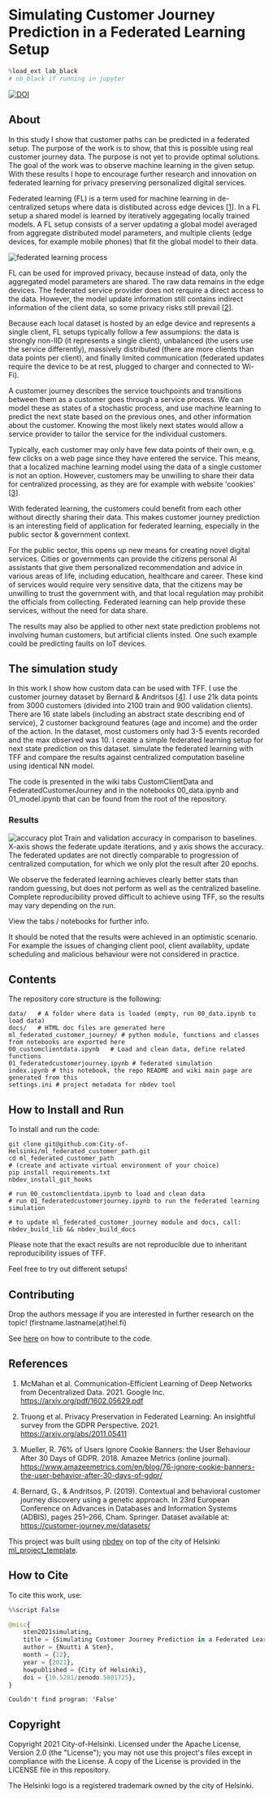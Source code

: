 # Simulating Customer Journey Prediction in a Federated Learning Setup



```python
%load_ext lab_black
# nb_black if running in jupyter
```

[![DOI](https://zenodo.org/badge/415873102.svg)](https://zenodo.org/badge/latestdoi/415873102)


## About

In this study I show that customer paths can be predicted in a federated setup. 
The purpose of the work is to show, that this is possible using real customer journey data.
The purpose is not yet to provide optimal solutions.
The goal of the work was to observe machine learning in the given setup.
With these results I hope to encourage further research and innovation on federated learning for privacy preserving personalized digital services.

Federated learning (FL) is a term used for machine learning in de-centralized
setups where data is distibuted across edge devices [[1](#mcmahan2016communication)].
In a FL setup a shared model is learned by iteratively aggegating locally trained models.
A FL setup consists of a server updating a global model averaged from aggregate distributed model parameters,
and multiple clients (edge devices, for example mobile phones) that fit the global model to their data. 

![federated learning process](visuals/federated_learning_process.png "Figure 1")

FL can be used for improved privacy, because instead of data,
only the aggregated model parameters are shared. The raw data remains in the edge devices.
The federated service provider does not rerquire a direct access to the data.
However, the model update information still contains indirect information of the client data, so some privacy risks still prevail [[2](#truong2021privacy)].

Because each local dataset is hosted by an edge device and represents a single client, FL setups typically follow a few assumpions:
the data is strongly non-IID (it represents a single client),
unbalanced (the users use the service differently),
massively distributed (there are more clients than data points per client), 
and finally limited communication (federated updates require the device to be at rest, plugged to charger and connected to Wi-Fi).

A customer journey describes the service touchpoints and transitions between them as a customer goes through a service process.
We can model these as states of a stochastic process, and use machine learning to predict the next state based on the previous ones, and other information about the customer.
Knowing the most likely next states would allow a service provider to tailor the service for the individual customers. 

Typically, each customer may only have few data points of their own, e.g. few clicks on a web page since they have entered the service.
This means, that a localized machine learning model using the data of a single customer is not an option.
However, customers may be unwilling to share their data for centralized processing, as they are for example with website 'cookies' [[3](#mueller2018ignore)].

With federated learning, the customers could benefit from each other without directly sharing their data.
This makes customer journey prediction is an interesting field of application for federated learning,
especially in the public sector & government context.

For the public sector, this opens up new means for creating novel digital services. 
Cities or governments can provide the citizens personal AI assistants that give them personalized recommendation and advice in various areas of life,
including education, healthcare and career.
These kind of services would require very sensitive data, that the citizens may be unwilling to trust the government with, and that local regulation may prohibit the officials from collecting.
Federated learning can help provide these services, without the need for data share.

The results may also be applied to other next state prediction problems not involving human customers,
but artificial clients insted. One such example could be predicting faults on IoT devices.

## The simulation study

In this work I show how custom data can be used with TFF. I use the customer journey dataset by Bernard & Andritsos [[4](#bernard2019customer)].
I use 21k data points from 3000 customers (divided into 2100 train and 900 validation clients). There are 16 state labels (including an abstract state describing end of service), 2 customer background features (age and income) and the order of the action.
In the dataset, most customers only had 3-5 events recorded and the max observed was 10.
I create a simple federated learning setup for next state prediction on this dataset.
simulate the federated learning with TFF and compare the results against centralized computation baseline using identical NN model.

The code is presented in the wiki tabs CustomClientData and FederatedCustomerJourney and in the notebooks 00_data.ipynb and 01_model.ipynb that can be found from the root of the repository.

### Results

![accuracy plot](results/accuracy.png "Figure 2")
Train and validation accuracy in comparison to baselines. X-axis shows the federate update iterations, and y axis shows the accuracy. The federated updates are not directly comparable to progression of centralized computation, for which we only plot the result after 20 epochs.

We observe the federated learning achieves clearly better stats than random guessing, but does not perform as well as the centralized baseline.
Complete reproducibility proved difficult to achieve using TFF, so the results may vary depending on the run.

View the tabs / notebooks for further info.

It should be noted that the results were achieved in an optimistic scenario. For example the issues of changing client pool, client availablity, update scheduling and malicious behaviour were not considered in practice.




## Contents

The repository core structure is the following:

    data/   # A folder where data is loaded (empty, run 00_data.ipynb to load data)
    docs/   # HTML doc files are generated here
    ml_federated_customer_journey/ # python module, functions and classes from notebooks are exported here
    00_customclientdata.ipynb   # Load and clean data, define related functions
    01_federatedcustomerjourney.ipynb # federated simulation
    index.ipynb # this notebook, the repo README and wiki main page are generated from this
    settings.ini # project metadata for nbdev tool


## How to Install and Run

To install and run the code:

    git clone git@github.com:City-of-Helsinki/ml_federated_customer_path.git
    cd ml_federated_customer_path
    # (create and activate virtual environment of your choice)
    pip install requirements.txt
    nbdev_install_git_hooks

    # run 00_customclientdata.ipynb to load and clean data
    # run 01_federatedcustomerjourney.ipynb to run the federated learning simulation

    # to update ml_federated_customer_journey module and docs, call:
    nbdev_build_lib && nbdev_build_docs

Please note that the exact results are not reproducible due to inheritant reproducibility issues of TFF. 

Feel free to try out different setups!


## Contributing

Drop the authors message if you are interested in further research on the topic! (firstname.lastname(at)hel.fi)

See [here](https://github.com/City-of-Helsinki/ml_federated_customer_journey/blob/master/CONTRIBUTING.md) on how to contribute to the code.


## References

1) <a id='mcmahan2016communication'></a> McMahan et al. Communication-Efficient Learning of Deep Networks from Decentralized Data. 2021. Google Inc. https://arxiv.org/pdf/1602.05629.pdf

2) <a id='truong2021privacy'></a> Truong et al. Privacy Preservation in Federated Learning: An insightful survey from the GDPR Perspective. 2021. https://arxiv.org/abs/2011.05411

3) <a id='mueller2018ignore'></a> Mueller, R. 76% of Users Ignore Cookie Banners: the User Behaviour After 30 Days of GDPR. 2018. Amazee Metrics (online journal). https://www.amazeemetrics.com/en/blog/76-ignore-cookie-banners-the-user-behavior-after-30-days-of-gdpr/

4) <a id='bernard2019contextual'> Bernard, G., & Andritsos, P. (2019). Contextual and behavioral customer journey discovery using a genetic approach. In 23rd European Conference on Advances in Databases and Information Systems (ADBIS), pages 251–266, Cham. Springer.
Dataset available at: https://customer-journey.me/datasets/

This project was built using [nbdev](https://nbdev.fast.ai/) on top of the city of Helsinki [ml_project_template](https://github.com/City-of-Helsinki/ml_project_template).

## How to Cite

To cite this work, use:

```python
%%script False

@misc{
    sten2021simulating,
    title = {Simulating Customer Journey Prediction in a Federated Learning Setup},
    author = {Nuutti A Sten},
    month = {12},
    year = {2021},
    howpublished = {City of Helsinki},
    doi = {10.5281/zenodo.5801725},
}
```

    Couldn't find program: 'False'


## Copyright

Copyright 2021 City-of-Helsinki. Licensed under the Apache License, Version 2.0 (the "License");
you may not use this project's files except in compliance with the License.
A copy of the License is provided in the LICENSE file in this repository.

The Helsinki logo is a registered trademark owned by the city of Helsinki.
